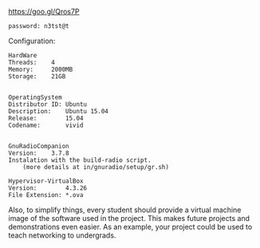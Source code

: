 https://goo.gl/Qros7P

    password: n3tst@t


Configuration:

    HardWare
    Threads:    4
    Memory:     2000MB
    Storage:    21GB


    OperatingSystem
    Distributor ID: Ubuntu
    Description:    Ubuntu 15.04
    Release:        15.04
    Codename:       vivid


    GnuRadioCompanion
    Version:    3.7.8
    Instalation with the build-radio script. 
        (more details at in/gnuradio/setup/gr.sh)
    
    Hypervisor-VirtualBox
    Version:        4.3.26
    File Extension: *.ova
    
Also,	to	simplify	things,	every	student	should	provide	a virtual	 machine	 image	 of	 the	 software	 used	 in	 the	 project.	 This	 makes	future	 projects	 and	 demonstrations	 even	 easier.	 As	 an	 example,	 your project	could	be	used	to	teach	networking	to	undergrads.
